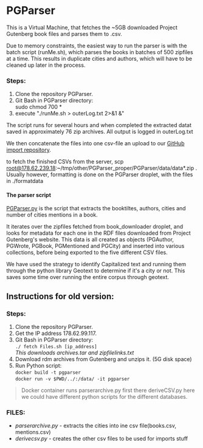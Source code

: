 # PGParser
This is a Virtual Machine, that fetches the ~5GB downloaded Project Gutenberg book files and parses them to .csv.

Due to memory constraints, the easiest way to run the parser is with the batch script (runMe.sh), which parses the books in batches of 500 zipfiles at a time. This results in duplicate cities and authors, which will have to be cleaned up later in the process.

### Steps:
1. Clone the repository PGParser.
2. Git Bash in PGParser directory: <br>
 sudo chmod 700 *<br>
2. execute "./runMe.sh > outerLog.txt 2>&1 &"<br>

The script runs for several hours and when completed the extracted datat saved in approximately 76 zip archives.
All output is logged in outerLog.txt

We then concatenate the files into one csv-file an upload to our [GitHub import repository](https://github.com/DatabaseGroup9/dataimport/tree/master/data).

to fetch the finished CSVs from the server, scp root@178.62.239.18:~/tmp/other/PGParser_proper/PGParser/data/data*.zip .
Usually however, formatting is done on the PGParser droplet, with the files in ./formatdata

#### The parser script

[PGParser.py](https://github.com/DatabaseGroup9/PGParser/blob/master/PGParser.py) is the script that extracts the booktiltes, authors, cities and number of cities mentions in a book.

It iterates over the zipfiles fetched from book_downloader droplet, and looks for metadata for each one in the RDF files downloaded from Project Gutenberg's website. This data is all created as objects (PGAuthor, PGWrote, PGBook, PGMentioned and PGCity) and inserted into various collections, before being exported to the five different CSV files. 

We have used the strategy to identify Capitalized text and running them through the python library Geotext to determine if it's a city or not. This saves some time over running the entire corpus through geotext.


## Instructions for old version:
### Steps:
1. Clone the repository PGParser.
2. Get the IP address 178.62.99.117.
3. Git Bash in PGParser directory: <br>
`./ fetch Files.sh [ip_address]` <br>
_This downloads archives.tar and zipfilelinks.txt_
4. Download rdm archives from Gutenberg and unzips it. (5G disk space)
5. Run Python script: <br>
`docker build -t pgparser` <br>
`docker run -v $PWD/../:/data/ -it pgparser`

> Docker container runs parserarchive.py first there deriveCSV.py here we could have different python scripts for the different databases. 

### FILES:
- _parserarchive.py_ - extracts the cities into ine csv file(books.csv, mentions.csv)
- _derivecsv.py_ - creates the other csv files to  be used for imports stuff
